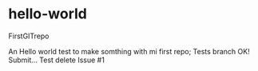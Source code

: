 # hello-world
FirstGITrepo

An Hello world test to make somthing with mi first repo;
Tests branch OK!
Submit...
Test delete Issue #1
